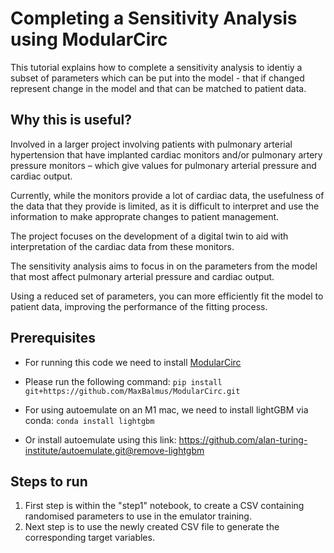 # Completing a Sensitivity Analysis using ModularCirc
This tutorial explains how to complete a sensitivity analysis to identiy a subset of parameters which can be put into the model - that if changed represent change in the model and that can be matched to patient data.

## Why this is useful?
Involved in a larger project involving patients with pulmonary arterial hypertension that have implanted cardiac monitors and/or pulmonary artery pressure monitors – which give values for pulmonary arterial pressure and cardiac output.

Currently, while the monitors provide a lot of cardiac data, the usefulness of the data that they provide is limited, as it is difficult to interpret and use the information to make approprate changes to patient management.

The project focuses on the development of a digital twin to aid with interpretation of the cardiac data from these monitors. 

The sensitivity analysis aims to focus in on the parameters from the model that most affect pulmonary arterial pressure and cardiac output.

Using a reduced set of parameters, you can more efficiently fit the model to patient data, improving the performance of the fitting process.

 ## Prerequisites
 * For running this code we need to install [ModularCirc](https://github.com/MaxBalmus/ModularCirc) 

 * Please run the following command: `pip install git+https://github.com/MaxBalmus/ModularCirc.git`

 * For using autoemulate on an M1 mac, we need to install lightGBM via conda: `conda install lightgbm`

 * Or install autoemulate using this link: https://github.com/alan-turing-institute/autoemulate.git@remove-lightgbm

## Steps to run
 1) First step is within the "step1" notebook, to create a CSV containing randomised parameters to use in the emulator training.
 2) Next step is to use the newly created CSV file to generate the corresponding target variables.